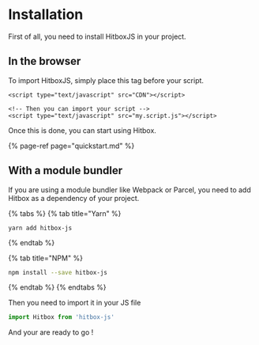 # Installation

First of all, you need to install HitboxJS in your project.

## In the browser

To import HitboxJS, simply place this tag before your script.

```markup
<script type="text/javascript" src="CDN"></script>

<!-- Then you can import your script -->
<script type="text/javascript" src="my.script.js"></script>
```

Once this is done, you can start using Hitbox.

{% page-ref page="quickstart.md" %}

## With a module bundler

If you are using a module bundler like Webpack or Parcel, you need to add Hitbox as a dependency of your project.

{% tabs %}
{% tab title="Yarn" %}
```text
yarn add hitbox-js
```
{% endtab %}

{% tab title="NPM" %}
```bash
npm install --save hitbox-js
```
{% endtab %}
{% endtabs %}

Then you need to import it in your JS file

```javascript
import Hitbox from 'hitbox-js'
```

And your are ready to go !

